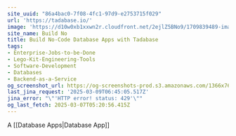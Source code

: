 ```yaml
---
site_uuid: "86a4bac0-7f08-4fc1-97d9-e2753715f029"
url: 'https://tadabase.io/'
image: 'https://d10w0xb1xxwn2r.cloudfront.net/2ejlZ5BNo9/1709839489-images.png'
site_name: Build No
title: Build No-Code Database Apps with Tadabase
tags:
- Enterprise-Jobs-to-be-Done
- Lego-Kit-Engineering-Tools
- Software-Development
- Databases
- Backend-as-a-Service
og_screenshot_url: https://og-screenshots-prod.s3.amazonaws.com/1366x768/80/false/7a7a248f180ba754f47f3466eef9506c1fa59598a8fcc67ffebbe8ab14b17456.jpeg
last_jina_request: '2025-03-09T06:45:05.517Z'
jina_error: "\"'HTTP error! status: 429'\""
og_last_fetch: 2025-03-07T05:20:56.415Z
---
```

A [[Database Apps|Database App]]

